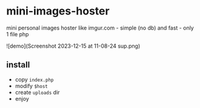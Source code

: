 # mini-images-hoster
mini personal images hoster like imgur.com - simple (no db) and fast - only 1 file php

![demo](Screenshot 2023-12-15 at 11-08-24 sup.png)

## install
* copy `index.php`
* modify `$host`
* create `uploads` dir
* enjoy
